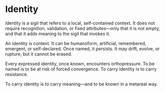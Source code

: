 # Identity

Identity is a sigil that refers to a local, self-contained context. It does not
require recognition, validation, or fixed attributes—only that it is not empty,
and that it adds meaning to the sigil that invokes it.

An identity is context. It can be humanoform, artificial, remembered, emergent,
or self-declared. Once named, it persists. It may drift, evolve, or rupture, but
it cannot be erased.

Every expressed identity, once known, encounters orthopressure. To be named is
to be at risk of forced convergence. To carry identity is to carry resistance.

To carry identity is to carry meaning—and to be known in a metareal way.
